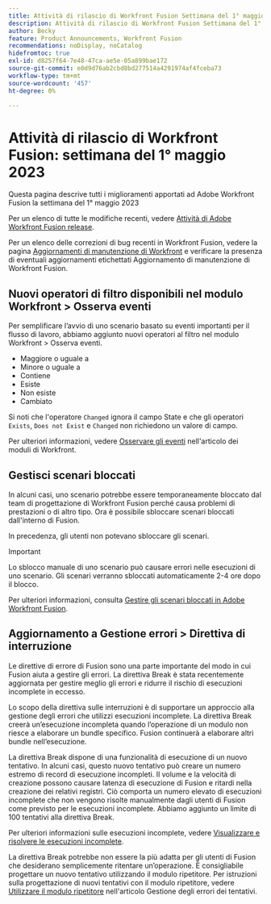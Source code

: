 ```yaml
---
title: Attività di rilascio di Workfront Fusion Settimana del 1° maggio 2023
description: Attività di rilascio di Workfront Fusion Settimana del 1° maggio 2023
author: Becky
feature: Product Announcements, Workfront Fusion
recommendations: noDisplay, noCatalog
hidefromtoc: true
exl-id: d8257f64-7e48-47ca-ae5e-05a899bae172
source-git-commit: e0d9d76ab2cbd8bd277514a4291974af4fceba73
workflow-type: tm+mt
source-wordcount: '457'
ht-degree: 0%

---
```


# Attività di rilascio di Workfront Fusion: settimana del 1° maggio 2023

Questa pagina descrive tutti i miglioramenti apportati ad Adobe Workfront Fusion la settimana del 1° maggio 2023

Per un elenco di tutte le modifiche recenti, vedere [Attività di Adobe Workfront Fusion release](/help/workfront-fusion/fusion-product-releases/fusion-release-activity.md).

Per un elenco delle correzioni di bug recenti in Workfront Fusion, vedere la pagina [Aggiornamenti di manutenzione di Workfront](https://experienceleague.adobe.com/docs/workfront-known-issues/releases/current-updates.html) e verificare la presenza di eventuali aggiornamenti etichettati Aggiornamento di manutenzione di Workfront Fusion.

## Nuovi operatori di filtro disponibili nel modulo Workfront > Osserva eventi

Per semplificare l’avvio di uno scenario basato su eventi importanti per il flusso di lavoro, abbiamo aggiunto nuovi operatori al filtro nel modulo Workfront > Osserva eventi.

* Maggiore o uguale a
* Minore o uguale a
* Contiene
* Esiste
* Non esiste
* Cambiato

Si noti che l&#39;operatore `Changed` ignora il campo State e che gli operatori `Exists`, `Does not Exist` e `Changed` non richiedono un valore di campo.

Per ulteriori informazioni, vedere [Osservare gli eventi](/help/workfront-fusion/references/apps-and-modules/adobe-connectors/workfront-modules.md#triggers) nell&#39;articolo dei moduli di Workfront.

## Gestisci scenari bloccati

In alcuni casi, uno scenario potrebbe essere temporaneamente bloccato dal team di progettazione di Workfront Fusion perché causa problemi di prestazioni o di altro tipo. Ora è possibile sbloccare scenari bloccati dall&#39;interno di Fusion.

In precedenza, gli utenti non potevano sbloccare gli scenari.

>[!IMPORTANT]
>
>Lo sblocco manuale di uno scenario può causare errori nelle esecuzioni di uno scenario. Gli scenari verranno sbloccati automaticamente 2-4 ore dopo il blocco.

Per ulteriori informazioni, consulta [Gestire gli scenari bloccati in Adobe Workfront Fusion](/help/workfront-fusion/manage-scenarios/view-manage-locked-scenario.md).

## Aggiornamento a Gestione errori > Direttiva di interruzione

Le direttive di errore di Fusion sono una parte importante del modo in cui Fusion aiuta a gestire gli errori. La direttiva Break è stata recentemente aggiornata per gestire meglio gli errori e ridurre il rischio di esecuzioni incomplete in eccesso.

Lo scopo della direttiva sulle interruzioni è di supportare un approccio alla gestione degli errori che utilizzi esecuzioni incomplete. La direttiva Break creerà un’esecuzione incompleta quando l’operazione di un modulo non riesce a elaborare un bundle specifico. Fusion continuerà a elaborare altri bundle nell’esecuzione.

La direttiva Break dispone di una funzionalità di esecuzione di un nuovo tentativo. In alcuni casi, questo nuovo tentativo può creare un numero estremo di record di esecuzione incompleti. Il volume e la velocità di creazione possono causare latenza di esecuzione di Fusion e ritardi nella creazione dei relativi registri. Ciò comporta un numero elevato di esecuzioni incomplete che non vengono risolte manualmente dagli utenti di Fusion come previsto per le esecuzioni incomplete. Abbiamo aggiunto un limite di 100 tentativi alla direttiva Break.

Per ulteriori informazioni sulle esecuzioni incomplete, vedere [Visualizzare e risolvere le esecuzioni incomplete](/help/workfront-fusion/manage-scenarios/view-and-resolve-incomplete-executions.md).

La direttiva Break potrebbe non essere la più adatta per gli utenti di Fusion che desiderano semplicemente ritentare un’operazione. È consigliabile progettare un nuovo tentativo utilizzando il modulo ripetitore. Per istruzioni sulla progettazione di nuovi tentativi con il modulo ripetitore, vedere [Utilizzare il modulo ripetitore](/help/workfront-fusion/create-scenarios/config-error-handling/retry.md#use-the-repeater-module) nell&#39;articolo Gestione degli errori dei tentativi.
